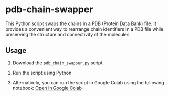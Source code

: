 # pdb-chain-swapper

This Python script swaps the chains in a PDB (Protein Data Bank) file. It provides a convenient way to rearrange chain identifiers in a PDB file while preserving the structure and connectivity of the molecules.

## Usage

1. Download the `pdb_chain_swapper.py` script.

2. Run the script using Python.

3. Alternatively, you can run the script in Google Colab using the following notebook:
[Open in Google Colab](https://colab.research.google.com/drive/1xNMplGX6yMj92fdFDklY9h6frex9zj6m?usp=sharing)
